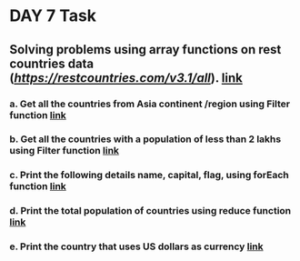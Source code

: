 # DAY 7 Task
## Solving problems using array functions on rest countries data (***https://restcountries.com/v3.1/all***). [link](httpsrestcountries.comv3.1all.json)
### a. Get all the countries from Asia continent /region using Filter function [link](Get%20all%20the%20countries%20from%20Asia%20continent%20region%20using%20Filter%20function.js)
### b. Get all the countries with a population of less than 2 lakhs using Filter function [link](Get%20all%20the%20countries%20with%20a%20population%20of%20less%20than%202%20lakhs%20using%20Filter%20function.js)
### c. Print the following details name, capital, flag, using forEach function [link](Print%20the%20following%20details%20name,%20capital,%20flag,%20using%20forEach%20function.js)
### d. Print the total population of countries using reduce function [link](Print%20the%20total%20population%20of%20countries%20using%20reduce%20function.js)
### e. Print the country that uses US dollars as currency [link](Print%20the%20country%20that%20uses%20US%20dollars%20as%20currency.js)


